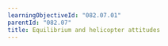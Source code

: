 ```yaml
---
learningObjectiveId: "082.07.01"
parentId: "082.07"
title: Equilibrium and helicopter attitudes
---
```

